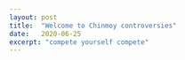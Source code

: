 ```yaml
---
layout: post
title:  "Welcome to Chinmoy controversies"
date:   2020-06-25
excerpt: "compete yourself compete"
---
```

